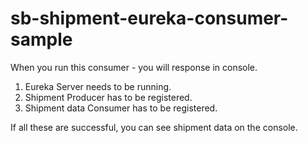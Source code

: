 # sb-shipment-eureka-consumer-sample

When you run this consumer - you will response in console.

1) Eureka Server needs to be running.
2) Shipment Producer has to be registered.
3) Shipment data Consumer has to be registered.

If all these are successful, you can see shipment data on the console.
